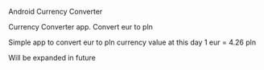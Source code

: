 Android Currency Converter

Currency Converter app. Convert eur to pln

Simple app to convert eur to pln currency value at this day 1 eur = 4.26 pln

Will be expanded in future
